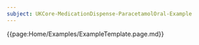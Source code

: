 ```yaml
---
subject: UKCore-MedicationDispense-ParacetamolOral-Example
---
```

{{page:Home/Examples/ExampleTemplate.page.md}}